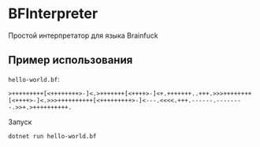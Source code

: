 # BFInterpreter

Простой интерпретатор для языка Brainfuck

## Пример использования

`hello-world.bf`:
```bf
>+++++++++[<++++++++>-]<.>+++++++[<++++>-]<+.+++++++..+++.>>>++++++++[<++++>-]<.>>>++++++++++[<+++++++++>-]<---.<<<<.+++.------.--------.>>+.>++++++++++.
```
Запуск
```bash
dotnet run hello-world.bf
```

